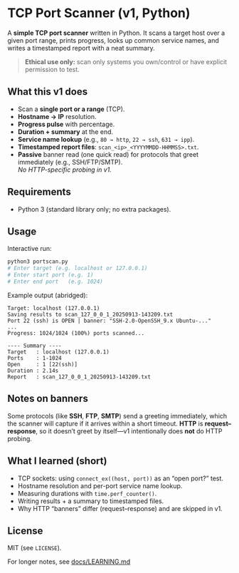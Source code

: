 # TCP Port Scanner (v1, Python)

A **simple TCP port scanner** written in Python. It scans a target host over a given port range, prints progress, looks up common service names, and writes a timestamped report with a neat summary.

> **Ethical use only:** scan only systems you own/control or have explicit permission to test.

## What this v1 does
- Scan a **single port or a range** (TCP).
- **Hostname → IP** resolution.
- **Progress pulse** with percentage.
- **Duration + summary** at the end.
- **Service name lookup** (e.g., `80 → http`, `22 → ssh`, `631 → ipp`).
- **Timestamped report files**: `scan_<ip>_<YYYYMMDD-HHMMSS>.txt`.
- **Passive** banner read (one quick read) for protocols that greet immediately (e.g., SSH/FTP/SMTP).  
  *No HTTP-specific probing in v1.*

## Requirements
- Python 3 (standard library only; no extra packages).

## Usage
Interactive run:
```bash
python3 portscan.py
# Enter target (e.g. localhost or 127.0.0.1)
# Enter start port (e.g. 1)
# Enter end port   (e.g. 1024)
```

Example output (abridged):
```
Target: localhost (127.0.0.1)
Saving results to scan_127_0_0_1_20250913-143209.txt
Port 22 (ssh) is OPEN | banner: "SSH-2.0-OpenSSH_9.x Ubuntu-..."
...
Progress: 1024/1024 (100%) ports scanned...

---- Summary ----
Target   : localhost (127.0.0.1)
Ports    : 1-1024
Open     : 1 [22(ssh)]
Duration : 2.14s
Report   : scan_127_0_0_1_20250913-143209.txt
```

## Notes on banners
Some protocols (like **SSH**, **FTP**, **SMTP**) send a greeting immediately, which the scanner will capture if it arrives within a short timeout. **HTTP** is **request–response**, so it doesn’t greet by itself—v1 intentionally does **not** do HTTP probing.

## What I learned (short)
- TCP sockets: using `connect_ex((host, port))` as an “open port?” test.
- Hostname resolution and per-port service name lookup.
- Measuring durations with `time.perf_counter()`.
- Writing results + a summary to timestamped files.
- Why HTTP “banners” differ (request–response) and are skipped in v1.

## License
MIT (see `LICENSE`).

For longer notes, see [docs/LEARNING.md](docs/LEARNING.md)
